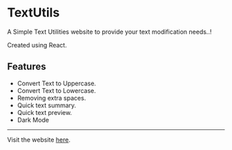 # TextUtils

A Simple Text Utilities website to provide your text modification needs..!

Created using React.

## Features

- Convert Text to Uppercase.
- Convert Text to Lowercase.
- Removing extra spaces.
- Quick text summary.
- Quick text preview.
- Dark Mode

---

Visit the website [here]().
